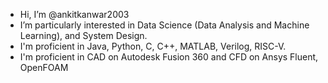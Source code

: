 - Hi, I’m @ankitkanwar2003
- I’m particularly interested in Data Science (Data Analysis and Machine Learning), and System Design.
- I'm proficient in Java, Python, C, C++, MATLAB, Verilog, RISC-V.
- I'm proficient in CAD on Autodesk Fusion 360 and CFD on Ansys Fluent, OpenFOAM
